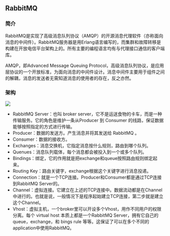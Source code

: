 ## RabbitMQ

### 简介

RabbitMQ是实现了高级消息队列协议（AMQP）的开源消息代理软件（亦称面向消息的中间件）。RabbitMQ服务器是用Erlang语言编写的，而集群和故障转移是构建在开放电信平台架构上的。所有主要的编程语言均有与代理接口通信的客户端库。

AMQP，即Advanced Message Queuing Protocol，高级消息队列协议，是应用层协议的一个开放标准，为面向消息的中间件设计。消息中间件主要用于组件之间的解耦，消息的发送者无需知道消息的使用者的存在，反之亦然。

### 架构

<div>
    <image src="/res/img/1.png"></image>
</div>

- RabbitMQ Server：也叫 broker server，它不是运送食物的卡车，而是一种传输服务。它的角色是维护一条从Producer 到 Consumer 的线路，保证数据能够按照指定的方式进行传输。
- Producer：数据的发送方。产生消息并将其发送给 RabbitMQ 。
- Consumer：数据的接收方。
- Exchanges：消息交换机，它指定消息按什么规则，路由到哪个队列。
- Quenues：消息队列载体，每个消息都会被投入到一个或多个队列。
- Bindings：绑定，它的作用就是把exchange和queue按照路由规则绑定起来。
- Routing Key：路由关键字，exchange根据这个关键字进行消息投递。
- Connection：就是一个TCP连接。Producer和Consumer都是通过TCP连接到RabbitMQ Server的。
- Channel：虚拟连接。它建立在上述的TCP连接中。数据流动都是在Channel中进行的。也就是说，一般情况下是程序起始建立TCP连接，第二步就是建立这个Channel。
- Vhost：虚拟主机，一个broker里可以开设多个Vhost，用作不同用户的权限分离。每个 virtual host 本质上都是一个RabbitMQ Server，拥有它自己的queue，exchange，和 bings rule 等等。这保证了可以在多个不同的application中使用RabbitMQ。